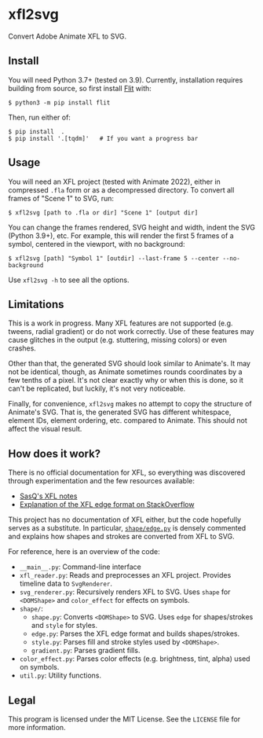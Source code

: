 # xfl2svg

Convert Adobe Animate XFL to SVG.

## Install

You will need Python 3.7+ (tested on 3.9). Currently, installation requires building from source, so first install [Flit](https://flit.readthedocs.io/) with:

```
$ python3 -m pip install flit
```

Then, run either of:

```
$ pip install  .
$ pip install '.[tqdm]'   # If you want a progress bar
```

## Usage

You will need an XFL project (tested with Animate 2022), either in compressed `.fla` form or as a decompressed directory. To convert all frames of "Scene 1" to SVG, run:

```
$ xfl2svg [path to .fla or dir] "Scene 1" [output dir]
```

You can change the frames rendered, SVG height and width, indent the SVG (Python 3.9+), etc. For example, this will render the first 5 frames of a symbol, centered in the viewport, with no background:

```
$ xfl2svg [path] "Symbol 1" [outdir] --last-frame 5 --center --no-background
```

Use `xfl2svg -h` to see all the options.

## Limitations

This is a work in progress. Many XFL features are not supported (e.g. tweens, radial gradient) or do not work correctly. Use of these features may cause glitches in the output (e.g. stuttering, missing colors) or even crashes.

Other than that, the generated SVG should look similar to Animate's. It may not be identical, though, as Animate sometimes rounds coordinates by a few tenths of a pixel. It's not clear exactly why or when this is done, so it can't be replicated, but luckily, it's not very noticeable.

Finally, for convenience, `xfl2svg` makes no attempt to copy the structure of Animate's SVG. That is, the generated SVG has different whitespace, element IDs, element ordering, etc. compared to Animate. This should not affect the visual result.

## How does it work?

There is no official documentation for XFL, so everything was discovered through experimentation and the few resources available:

* [SasQ's XFL notes](https://github.com/SasQ/SavageFlask/blob/master/doc/FLA.txt)
* [Explanation of the XFL edge format on StackOverflow](https://stackoverflow.com/a/4077709)

This project has no documentation of XFL either, but the code hopefully serves as a substitute. In particular, [`shape/edge.py`](https://github.com/PluieElectrique/xfl2svg/blob/master/xfl2svg/shape/edge.py) is densely commented and explains how shapes and strokes are converted from XFL to SVG.

For reference, here is an overview of the code:

* `__main__.py`: Command-line interface
* `xfl_reader.py`: Reads and preprocesses an XFL project. Provides timeline data to `SvgRenderer`.
* `svg_renderer.py`: Recursively renders XFL to SVG. Uses `shape` for `<DOMShape>` and `color_effect` for effects on symbols.
* `shape/`:
  * `shape.py`: Converts `<DOMShape>` to SVG. Uses `edge` for shapes/strokes and `style` for styles.
  * `edge.py`: Parses the XFL edge format and builds shapes/strokes.
  * `style.py`: Parses fill and stroke styles used by `<DOMShape>`.
  * `gradient.py`: Parses gradient fills.
* `color_effect.py`: Parses color effects (e.g. brightness, tint, alpha) used on symbols.
* `util.py`: Utility functions.

## Legal

This program is licensed under the MIT License. See the `LICENSE` file for more information.
